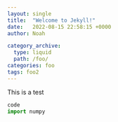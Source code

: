 ```yaml
---
layout: single
title:  "Welcome to Jekyll!"
date:   2022-08-15 22:58:15 +0000
author: Noah

category_archive:
  type: liquid
  path: /foo/
categories: foo
tags: foo2
---
```


This is a test 
~~~python
code 
import numpy
 ~~~~